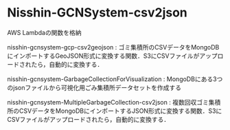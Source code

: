 # Nisshin-GCNSystem-csv2json
AWS Lambdaの関数を格納

nisshin-gcnsystem-gcp-csv2geojson : ゴミ集積所のCSVデータをMongoDBにインポートするGeoJSON形式に変換する関数．S3にCSVファイルがアップロードされたら，自動的に変換する．

nisshin-gcnsystem-GarbageCollectionForVisualization : MongoDBにある3つのjsonファイルから可視化用ごみ集積所データセットを作成する

nisshin-gcnsystem-MultipleGarbageCollection-csv2json : 複数回収ゴミ集積所のCSVデータをMongoDBにインポートするJSON形式に変換する関数．S3にCSVファイルがアップロードされたら，自動的に変換する．

